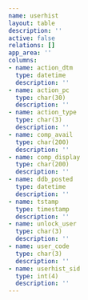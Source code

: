 ```yaml
---
name: userhist
layout: table
description: ''
active: false
relations: []
app_area: ''
columns:
- name: action_dtm
  type: datetime
  description: ''
- name: action_pc
  type: char(30)
  description: ''
- name: action_type
  type: char(3)
  description: ''
- name: comp_avail
  type: char(200)
  description: ''
- name: comp_display
  type: char(200)
  description: ''
- name: ddb_posted
  type: datetime
  description: ''
- name: tstamp
  type: timestamp
  description: ''
- name: unlock_user
  type: char(3)
  description: ''
- name: user_code
  type: char(3)
  description: ''
- name: userhist_sid
  type: int(4)
  description: ''
---
```



